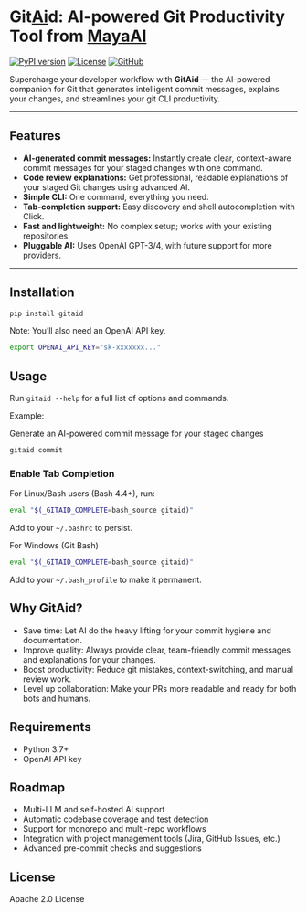 # Git<ins>Ai</ins>d: AI-powered Git Productivity Tool from [MayaAI](https://github.com/mayaailabs)

[![PyPI version](https://img.shields.io/pypi/v/gitaid)](https://pypi.org/project/gitaid/)
[![License](https://img.shields.io/pypi/l/gitaid)](https://github.com/mayaailabs/gitaid/blob/main/LICENSE.txt)
[![GitHub](https://img.shields.io/badge/GitHub-Repository-blue?logo=github)](https://github.com/mayaailabs/gitaid)

Supercharge your developer workflow with **GitAid** — the AI-powered companion for Git that generates intelligent commit messages, explains your changes, and streamlines your git CLI productivity.

---

## Features

- **AI-generated commit messages:** Instantly create clear, context-aware commit messages for your staged changes with one command.
- **Code review explanations:** Get professional, readable explanations of your staged Git changes using advanced AI.
- **Simple CLI:** One command, everything you need.
- **Tab-completion support:** Easy discovery and shell autocompletion with Click.
- **Fast and lightweight:** No complex setup; works with your existing repositories.
- **Pluggable AI:** Uses OpenAI GPT-3/4, with future support for more providers.

---

## Installation

```sh
pip install gitaid
```

Note: You’ll also need an OpenAI API key.

```sh
export OPENAI_API_KEY="sk-xxxxxxx..."
```

## Usage
Run `gitaid --help` for a full list of options and commands.

Example:

Generate an AI-powered commit message for your staged changes
```sh
gitaid commit
```

### Enable Tab Completion

For Linux/Bash users (Bash 4.4+), run:

```sh
eval "$(_GITAID_COMPLETE=bash_source gitaid)"
```
Add to your `~/.bashrc` to persist.

For Windows (Git Bash)

```sh
eval "$(_GITAID_COMPLETE=bash_source gitaid)"
```

Add to your `~/.bash_profile` to make it permanent.


## Why GitAid?
- Save time: Let AI do the heavy lifting for your commit hygiene and documentation.
- Improve quality: Always provide clear, team-friendly commit messages and explanations for your changes.
- Boost productivity: Reduce git mistakes, context-switching, and manual review work.
- Level up collaboration: Make your PRs more readable and ready for both bots and humans.

## Requirements
- Python 3.7+
- OpenAI API key

## Roadmap
- Multi-LLM and self-hosted AI support
- Automatic codebase coverage and test detection
- Support for monorepo and multi-repo workflows
- Integration with project management tools (Jira, GitHub Issues, etc.)
- Advanced pre-commit checks and suggestions

## License
Apache 2.0 License

